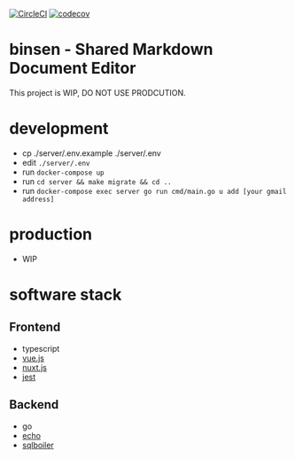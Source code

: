 [![CircleCI](https://circleci.com/gh/nazo/binsen/tree/master.svg?style=svg)](https://circleci.com/gh/nazo/binsen/tree/master)
[![codecov](https://codecov.io/gh/nazo/binsen/branch/master/graph/badge.svg)](https://codecov.io/gh/nazo/binsen)

# binsen - Shared Markdown Document Editor

This project is WIP, DO NOT USE PRODCUTION.

# development

- cp ./server/.env.example ./server/.env
- edit `./server/.env`
- run `docker-compose up`
- run `cd server && make migrate && cd ..`
- run `docker-compose exec server go run cmd/main.go u add [your gmail address]`

# production

- WIP

# software stack

## Frontend

- typescript
- [vue.js](https://github.com/vuejs/vue)
- [nuxt.js](https://github.com/nuxt/nuxt.js)
- [jest](https://github.com/facebook/jest)

## Backend

- go
- [echo](https://github.com/labstack/echo)
- [sqlboiler](https://github.com/volatiletech/sqlboiler)
